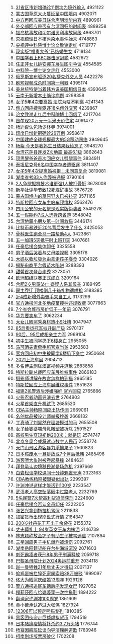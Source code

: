 1. [31省区市新增确诊11例均为境外输入](http://www.baidu.com/baidu?cl=3&tn=SE_baiduhomet8_jmjb7mjw&rsv_dl=fyb_top&fr=top1000&wd=31%CA%A1%C7%F8%CA%D0%D0%C2%D4%F6%C8%B7%D5%EF11%C0%FD%BE%F9%CE%AA%BE%B3%CD%E2%CA%E4%C8%EB) 4921122
1. [蒙古国草原大火蔓延至中国境内](http://www.baidu.com/baidu?cl=3&tn=SE_baiduhomet8_jmjb7mjw&rsv_dl=fyb_top&fr=top1000&wd=%C3%C9%B9%C5%B9%FA%B2%DD%D4%AD%B4%F3%BB%F0%C2%FB%D1%D3%D6%C1%D6%D0%B9%FA%BE%B3%C4%DA) 4902071
1. [中方再回应美日联合声明涉华内容](http://www.baidu.com/baidu?cl=3&tn=SE_baiduhomet8_jmjb7mjw&rsv_dl=fyb_top&fr=top1000&wd=%D6%D0%B7%BD%D4%D9%BB%D8%D3%A6%C3%C0%C8%D5%C1%AA%BA%CF%C9%F9%C3%F7%C9%E6%BB%AA%C4%DA%C8%DD) 4890961
1. [外交部回应是否有台湾回归的时间表](http://www.baidu.com/baidu?cl=3&tn=SE_baiduhomet8_jmjb7mjw&rsv_dl=fyb_top&fr=top1000&wd=%CD%E2%BD%BB%B2%BF%BB%D8%D3%A6%CA%C7%B7%F1%D3%D0%CC%A8%CD%E5%BB%D8%B9%E9%B5%C4%CA%B1%BC%E4%B1%ED) 4889258
1. [福岛核事故和切尔诺贝利事故同级](http://www.baidu.com/baidu?cl=3&tn=SE_baiduhomet8_jmjb7mjw&rsv_dl=fyb_top&fr=top1000&wd=%B8%A3%B5%BA%BA%CB%CA%C2%B9%CA%BA%CD%C7%D0%B6%FB%C5%B5%B1%B4%C0%FB%CA%C2%B9%CA%CD%AC%BC%B6) 4863701
1. [央视梳理日本核污染水事件始末](http://www.baidu.com/baidu?cl=3&tn=SE_baiduhomet8_jmjb7mjw&rsv_dl=fyb_top&fr=top1000&wd=%D1%EB%CA%D3%CA%E1%C0%ED%C8%D5%B1%BE%BA%CB%CE%DB%C8%BE%CB%AE%CA%C2%BC%FE%CA%BC%C4%A9) 4748883
1. [央视评中科院博士论文致谢走红](http://www.baidu.com/baidu?cl=3&tn=SE_baiduhomet8_jmjb7mjw&rsv_dl=fyb_top&fr=top1000&wd=%D1%EB%CA%D3%C6%C0%D6%D0%BF%C6%D4%BA%B2%A9%CA%BF%C2%DB%CE%C4%D6%C2%D0%BB%D7%DF%BA%EC) 4719777
1. [现实版“福贵大爷”已结婚生女](http://www.baidu.com/baidu?cl=3&tn=SE_baiduhomet8_jmjb7mjw&rsv_dl=fyb_top&fr=top1000&wd=%CF%D6%CA%B5%B0%E6%A1%B0%B8%A3%B9%F3%B4%F3%D2%AF%A1%B1%D2%D1%BD%E1%BB%E9%C9%FA%C5%AE) 4718134
1. [中国学者上BBC暴击罗冠聪](http://www.baidu.com/baidu?cl=3&tn=SE_baiduhomet8_jmjb7mjw&rsv_dl=fyb_top&fr=top1000&wd=%D6%D0%B9%FA%D1%A7%D5%DF%C9%CFBBC%B1%A9%BB%F7%C2%DE%B9%DA%B4%CF) 4582672
1. [任正非女儿姚安娜车展生图引争议](http://www.baidu.com/baidu?cl=3&tn=SE_baiduhomet8_jmjb7mjw&rsv_dl=fyb_top&fr=top1000&wd=%C8%CE%D5%FD%B7%C7%C5%AE%B6%F9%D2%A6%B0%B2%C4%C8%B3%B5%D5%B9%C9%FA%CD%BC%D2%FD%D5%F9%D2%E9) 4554585
1. [中科院一博士论文走红](http://www.baidu.com/baidu?cl=3&tn=SE_baiduhomet8_jmjb7mjw&rsv_dl=fyb_top&fr=top1000&wd=%D6%D0%BF%C6%D4%BA%D2%BB%B2%A9%CA%BF%C2%DB%CE%C4%D7%DF%BA%EC) 4553000
1. [俄罗斯宣布驱逐20名捷克外交人员](http://www.baidu.com/baidu?cl=3&tn=SE_baiduhomet8_jmjb7mjw&rsv_dl=fyb_top&fr=top1000&wd=%B6%ED%C2%DE%CB%B9%D0%FB%B2%BC%C7%FD%D6%F020%C3%FB%BD%DD%BF%CB%CD%E2%BD%BB%C8%CB%D4%B1) 4422278
1. [刷短视频成杀时间第一利器](http://www.baidu.com/baidu?cl=3&tn=SE_baiduhomet8_jmjb7mjw&rsv_dl=fyb_top&fr=top1000&wd=%CB%A2%B6%CC%CA%D3%C6%B5%B3%C9%C9%B1%CA%B1%BC%E4%B5%DA%D2%BB%C0%FB%C6%F7) 4395174
1. [美总统特使当着韩方说美国相信日本](http://www.baidu.com/baidu?cl=3&tn=SE_baiduhomet8_jmjb7mjw&rsv_dl=fyb_top&fr=top1000&wd=%C3%C0%D7%DC%CD%B3%CC%D8%CA%B9%B5%B1%D7%C5%BA%AB%B7%BD%CB%B5%C3%C0%B9%FA%CF%E0%D0%C5%C8%D5%B1%BE) 4393645
1. [云南无新增本土确诊病例](http://www.baidu.com/baidu?cl=3&tn=SE_baiduhomet8_jmjb7mjw&rsv_dl=fyb_top&fr=top1000&wd=%D4%C6%C4%CF%CE%DE%D0%C2%D4%F6%B1%BE%CD%C1%C8%B7%D5%EF%B2%A1%C0%FD) 4298358
1. [女子5年4次要离婚 法院为啥不判离](http://www.baidu.com/baidu?cl=3&tn=SE_baiduhomet8_jmjb7mjw&rsv_dl=fyb_top&fr=top1000&wd=%C5%AE%D7%D35%C4%EA4%B4%CE%D2%AA%C0%EB%BB%E9%20%B7%A8%D4%BA%CE%AA%C9%B6%B2%BB%C5%D0%C0%EB) 4241343
1. [俄方回应捷克驱逐18名俄外交官](http://www.baidu.com/baidu?cl=3&tn=SE_baiduhomet8_jmjb7mjw&rsv_dl=fyb_top&fr=top1000&wd=%B6%ED%B7%BD%BB%D8%D3%A6%BD%DD%BF%CB%C7%FD%D6%F018%C3%FB%B6%ED%CD%E2%BD%BB%B9%D9) 4239867
1. [论文致谢走红后中科院博士回信了](http://www.baidu.com/baidu?cl=3&tn=SE_baiduhomet8_jmjb7mjw&rsv_dl=fyb_top&fr=top1000&wd=%C2%DB%CE%C4%D6%C2%D0%BB%D7%DF%BA%EC%BA%F3%D6%D0%BF%C6%D4%BA%B2%A9%CA%BF%BB%D8%D0%C5%C1%CB) 4217704
1. [首尔现20万元一平米天价住宅](http://www.baidu.com/baidu?cl=3&tn=SE_baiduhomet8_jmjb7mjw&rsv_dl=fyb_top&fr=top1000&wd=%CA%D7%B6%FB%CF%D620%CD%F2%D4%AA%D2%BB%C6%BD%C3%D7%CC%EC%BC%DB%D7%A1%D5%AC) 4091472
1. [杨迪否认包场少林寺](http://www.baidu.com/baidu?cl=3&tn=SE_baiduhomet8_jmjb7mjw&rsv_dl=fyb_top&fr=top1000&wd=%D1%EE%B5%CF%B7%F1%C8%CF%B0%FC%B3%A1%C9%D9%C1%D6%CB%C2) 3974001
1. [印度日增新冠确诊26万例](http://www.baidu.com/baidu?cl=3&tn=SE_baiduhomet8_jmjb7mjw&rsv_dl=fyb_top&fr=top1000&wd=%D3%A1%B6%C8%C8%D5%D4%F6%D0%C2%B9%DA%C8%B7%D5%EF26%CD%F2%C0%FD) 3958617
1. [中国建成全球规模最大的5G移动网络](http://www.baidu.com/baidu?cl=3&tn=SE_baiduhomet8_jmjb7mjw&rsv_dl=fyb_top&fr=top1000&wd=%D6%D0%B9%FA%BD%A8%B3%C9%C8%AB%C7%F2%B9%E6%C4%A3%D7%EE%B4%F3%B5%C45G%D2%C6%B6%AF%CD%F8%C2%E7) 3949645
1. [杨紫 今天是我妈生日结果我给忘了](http://www.baidu.com/baidu?cl=3&tn=SE_baiduhomet8_jmjb7mjw&rsv_dl=fyb_top&fr=top1000&wd=%D1%EE%D7%CF%20%BD%F1%CC%EC%CA%C7%CE%D2%C2%E8%C9%FA%C8%D5%BD%E1%B9%FB%CE%D2%B8%F8%CD%FC%C1%CB) 3948270
1. [台湾花莲县连发2次地震 最高6.1级](http://www.baidu.com/baidu?cl=3&tn=SE_baiduhomet8_jmjb7mjw&rsv_dl=fyb_top&fr=top1000&wd=%CC%A8%CD%E5%BB%A8%C1%AB%CF%D8%C1%AC%B7%A22%B4%CE%B5%D8%D5%F0%20%D7%EE%B8%DF6.1%BC%B6) 3862643
1. [项思醒爸爸首次回应女儿劈腿事件](http://www.baidu.com/baidu?cl=3&tn=SE_baiduhomet8_jmjb7mjw&rsv_dl=fyb_top&fr=top1000&wd=%CF%EE%CB%BC%D0%D1%B0%D6%B0%D6%CA%D7%B4%CE%BB%D8%D3%A6%C5%AE%B6%F9%C5%FC%CD%C8%CA%C2%BC%FE) 3834911
1. [泰坦尼克号6名中国幸存者遭驱逐](http://www.baidu.com/baidu?cl=3&tn=SE_baiduhomet8_jmjb7mjw&rsv_dl=fyb_top&fr=top1000&wd=%CC%A9%CC%B9%C4%E1%BF%CB%BA%C56%C3%FB%D6%D0%B9%FA%D0%D2%B4%E6%D5%DF%D4%E2%C7%FD%D6%F0) 3811407
1. [女子5年4次提离婚被拒：未同意复合](http://www.baidu.com/baidu?cl=3&tn=SE_baiduhomet8_jmjb7mjw&rsv_dl=fyb_top&fr=top1000&wd=%C5%AE%D7%D35%C4%EA4%B4%CE%CC%E1%C0%EB%BB%E9%B1%BB%BE%DC%A3%BA%CE%B4%CD%AC%D2%E2%B8%B4%BA%CF) 3810081
1. [湖南省考83人作弊被通报](http://www.baidu.com/baidu?cl=3&tn=SE_baiduhomet8_jmjb7mjw&rsv_dl=fyb_top&fr=top1000&wd=%BA%FE%C4%CF%CA%A1%BF%BC83%C8%CB%D7%F7%B1%D7%B1%BB%CD%A8%B1%A8) 3790164
1. [2人争挖掘机技术谁更强1人被打骨折](http://www.baidu.com/baidu?cl=3&tn=SE_baiduhomet8_jmjb7mjw&rsv_dl=fyb_top&fr=top1000&wd=2%C8%CB%D5%F9%CD%DA%BE%F2%BB%FA%BC%BC%CA%F5%CB%AD%B8%FC%C7%BF1%C8%CB%B1%BB%B4%F2%B9%C7%D5%DB) 3678008
1. [新华社评毕节致12死煤矿事故](http://www.baidu.com/baidu?cl=3&tn=SE_baiduhomet8_jmjb7mjw&rsv_dl=fyb_top&fr=top1000&wd=%D0%C2%BB%AA%C9%E7%C6%C0%B1%CF%BD%DA%D6%C212%CB%C0%C3%BA%BF%F3%CA%C2%B9%CA) 3676728
1. [蒙古国境内的草原野火已被扑灭](http://www.baidu.com/baidu?cl=3&tn=SE_baiduhomet8_jmjb7mjw&rsv_dl=fyb_top&fr=top1000&wd=%C3%C9%B9%C5%B9%FA%BE%B3%C4%DA%B5%C4%B2%DD%D4%AD%D2%B0%BB%F0%D2%D1%B1%BB%C6%CB%C3%F0) 3571165
1. [特斯拉回应女车主站车顶维权](http://www.baidu.com/baidu?cl=3&tn=SE_baiduhomet8_jmjb7mjw&rsv_dl=fyb_top&fr=top1000&wd=%CC%D8%CB%B9%C0%AD%BB%D8%D3%A6%C5%AE%B3%B5%D6%F7%D5%BE%B3%B5%B6%A5%CE%AC%C8%A8) 3562476
1. [四川公安的无名祭是现实版伪装者](http://www.baidu.com/baidu?cl=3&tn=SE_baiduhomet8_jmjb7mjw&rsv_dl=fyb_top&fr=top1000&wd=%CB%C4%B4%A8%B9%AB%B0%B2%B5%C4%CE%DE%C3%FB%BC%C0%CA%C7%CF%D6%CA%B5%B0%E6%CE%B1%D7%B0%D5%DF) 3549278
1. [五一假期约7成人选择跨省游](http://www.baidu.com/baidu?cl=3&tn=SE_baiduhomet8_jmjb7mjw&rsv_dl=fyb_top&fr=top1000&wd=%CE%E5%D2%BB%BC%D9%C6%DA%D4%BC7%B3%C9%C8%CB%D1%A1%D4%F1%BF%E7%CA%A1%D3%CE) 3548042
1. [台湾地震小朋友第一时间救猫](http://www.baidu.com/baidu?cl=3&tn=SE_baiduhomet8_jmjb7mjw&rsv_dl=fyb_top&fr=top1000&wd=%CC%A8%CD%E5%B5%D8%D5%F0%D0%A1%C5%F3%D3%D1%B5%DA%D2%BB%CA%B1%BC%E4%BE%C8%C3%A8) 3446174
1. [比特币暴跌近20%背后发生了什么](http://www.baidu.com/baidu?cl=3&tn=SE_baiduhomet8_jmjb7mjw&rsv_dl=fyb_top&fr=top1000&wd=%B1%C8%CC%D8%B1%D2%B1%A9%B5%F8%BD%FC20%25%B1%B3%BA%F3%B7%A2%C9%FA%C1%CB%CA%B2%C3%B4) 3425053
1. [骨科医生跑全马一路帮助4人](http://www.baidu.com/baidu?cl=3&tn=SE_baiduhomet8_jmjb7mjw&rsv_dl=fyb_top&fr=top1000&wd=%B9%C7%BF%C6%D2%BD%C9%FA%C5%DC%C8%AB%C2%ED%D2%BB%C2%B7%B0%EF%D6%FA4%C8%CB) 3423861
1. [五一加班5天抵平时上班11天](http://www.baidu.com/baidu?cl=3&tn=SE_baiduhomet8_jmjb7mjw&rsv_dl=fyb_top&fr=top1000&wd=%CE%E5%D2%BB%BC%D3%B0%E05%CC%EC%B5%D6%C6%BD%CA%B1%C9%CF%B0%E011%CC%EC) 3407661
1. [任豪后援会集体卸任](http://www.baidu.com/baidu?cl=3&tn=SE_baiduhomet8_jmjb7mjw&rsv_dl=fyb_top&fr=top1000&wd=%C8%CE%BA%C0%BA%F3%D4%AE%BB%E1%BC%AF%CC%E5%D0%B6%C8%CE) 3325558
1. [男子酒后哭着与丈母娘视频](http://www.baidu.com/baidu?cl=3&tn=SE_baiduhomet8_jmjb7mjw&rsv_dl=fyb_top&fr=top1000&wd=%C4%D0%D7%D3%BE%C6%BA%F3%BF%DE%D7%C5%D3%EB%D5%C9%C4%B8%C4%EF%CA%D3%C6%B5) 3305176
1. [大妈以收垃圾为由拿走孩子零食](http://www.baidu.com/baidu?cl=3&tn=SE_baiduhomet8_jmjb7mjw&rsv_dl=fyb_top&fr=top1000&wd=%B4%F3%C2%E8%D2%D4%CA%D5%C0%AC%BB%F8%CE%AA%D3%C9%C4%C3%D7%DF%BA%A2%D7%D3%C1%E3%CA%B3) 3304026
1. [揭秘电商平台假苗木陷阱](http://www.baidu.com/baidu?cl=3&tn=SE_baiduhomet8_jmjb7mjw&rsv_dl=fyb_top&fr=top1000&wd=%BD%D2%C3%D8%B5%E7%C9%CC%C6%BD%CC%A8%BC%D9%C3%E7%C4%BE%CF%DD%DA%E5) 3288393
1. [甜馨首次登台走秀](http://www.baidu.com/baidu?cl=3&tn=SE_baiduhomet8_jmjb7mjw&rsv_dl=fyb_top&fr=top1000&wd=%CC%F0%DC%B0%CA%D7%B4%CE%B5%C7%CC%A8%D7%DF%D0%E3) 3273051
1. [欧洲超级联赛正式成立](http://www.baidu.com/baidu?cl=3&tn=SE_baiduhomet8_jmjb7mjw&rsv_dl=fyb_top&fr=top1000&wd=%C5%B7%D6%DE%B3%AC%BC%B6%C1%AA%C8%FC%D5%FD%CA%BD%B3%C9%C1%A2) 3209164
1. [合肥2岁男童坠亡 嫌疑人系其母亲](http://www.baidu.com/baidu?cl=3&tn=SE_baiduhomet8_jmjb7mjw&rsv_dl=fyb_top&fr=top1000&wd=%BA%CF%B7%CA2%CB%EA%C4%D0%CD%AF%D7%B9%CD%F6%20%CF%D3%D2%C9%C8%CB%CF%B5%C6%E4%C4%B8%C7%D7) 3189495
1. [房主乔迁 顶楼倒几十箱礼物遭哄抢](http://www.baidu.com/baidu?cl=3&tn=SE_baiduhomet8_jmjb7mjw&rsv_dl=fyb_top&fr=top1000&wd=%B7%BF%D6%F7%C7%C7%C7%A8%20%B6%A5%C2%A5%B5%B9%BC%B8%CA%AE%CF%E4%C0%F1%CE%EF%D4%E2%BA%E5%C7%C0) 3188385
1. [近4成新增外卖骑手来自工人](http://www.baidu.com/baidu?cl=3&tn=SE_baiduhomet8_jmjb7mjw&rsv_dl=fyb_top&fr=top1000&wd=%BD%FC4%B3%C9%D0%C2%D4%F6%CD%E2%C2%F4%C6%EF%CA%D6%C0%B4%D7%D4%B9%A4%C8%CB) 3173299
1. [官方通报河北多地疫苗接种违规收费](http://www.baidu.com/baidu?cl=3&tn=SE_baiduhomet8_jmjb7mjw&rsv_dl=fyb_top&fr=top1000&wd=%B9%D9%B7%BD%CD%A8%B1%A8%BA%D3%B1%B1%B6%E0%B5%D8%D2%DF%C3%E7%BD%D3%D6%D6%CE%A5%B9%E6%CA%D5%B7%D1) 3077863
1. [7个省会城市房价低于一年前](http://www.baidu.com/baidu?cl=3&tn=SE_baiduhomet8_jmjb7mjw&rsv_dl=fyb_top&fr=top1000&wd=7%B8%F6%CA%A1%BB%E1%B3%C7%CA%D0%B7%BF%BC%DB%B5%CD%D3%DA%D2%BB%C4%EA%C7%B0) 3076791
1. [华为要卖车了](http://www.baidu.com/baidu?cl=3&tn=SE_baiduhomet8_jmjb7mjw&rsv_dl=fyb_top&fr=top1000&wd=%BB%AA%CE%AA%D2%AA%C2%F4%B3%B5%C1%CB) 3062234
1. [大女儿晒照秀身材遭小S吐槽](http://www.baidu.com/baidu?cl=3&tn=SE_baiduhomet8_jmjb7mjw&rsv_dl=fyb_top&fr=top1000&wd=%B4%F3%C5%AE%B6%F9%C9%B9%D5%D5%D0%E3%C9%ED%B2%C4%D4%E2%D0%A1S%CD%C2%B2%DB) 3047947
1. [85后奥运冠军拟升副厅级](http://www.baidu.com/baidu?cl=3&tn=SE_baiduhomet8_jmjb7mjw&rsv_dl=fyb_top&fr=top1000&wd=85%BA%F3%B0%C2%D4%CB%B9%DA%BE%FC%C4%E2%C9%FD%B8%B1%CC%FC%BC%B6) 2970137
1. [90后、95后成相亲主力军](http://www.baidu.com/baidu?cl=3&tn=SE_baiduhomet8_jmjb7mjw&rsv_dl=fyb_top&fr=top1000&wd=90%BA%F3%A1%A295%BA%F3%B3%C9%CF%E0%C7%D7%D6%F7%C1%A6%BE%FC) 2969104
1. [初中生被同学扔下6楼身亡](http://www.baidu.com/baidu?cl=3&tn=SE_baiduhomet8_jmjb7mjw&rsv_dl=fyb_top&fr=top1000&wd=%B3%F5%D6%D0%C9%FA%B1%BB%CD%AC%D1%A7%C8%D3%CF%C26%C2%A5%C9%ED%CD%F6) 2955055
1. [马可晒夫妻牵手照官宣当爸](http://www.baidu.com/baidu?cl=3&tn=SE_baiduhomet8_jmjb7mjw&rsv_dl=fyb_top&fr=top1000&wd=%C2%ED%BF%C9%C9%B9%B7%F2%C6%DE%C7%A3%CA%D6%D5%D5%B9%D9%D0%FB%B5%B1%B0%D6) 2953583
1. [官方回应初中生被同学6楼扔下身亡](http://www.baidu.com/baidu?cl=3&tn=SE_baiduhomet8_jmjb7mjw&rsv_dl=fyb_top&fr=top1000&wd=%B9%D9%B7%BD%BB%D8%D3%A6%B3%F5%D6%D0%C9%FA%B1%BB%CD%AC%D1%A76%C2%A5%C8%D3%CF%C2%C9%ED%CD%F6) 2950684
1. [2021上海车展](http://www.baidu.com/baidu?cl=3&tn=SE_baiduhomet8_jmjb7mjw&rsv_dl=fyb_top&fr=top1000&wd=2021%C9%CF%BA%A3%B3%B5%D5%B9) 2904712
1. [多名博主删除炫富视频并道歉](http://www.baidu.com/baidu?cl=3&tn=SE_baiduhomet8_jmjb7mjw&rsv_dl=fyb_top&fr=top1000&wd=%B6%E0%C3%FB%B2%A9%D6%F7%C9%BE%B3%FD%EC%C5%B8%BB%CA%D3%C6%B5%B2%A2%B5%C0%C7%B8) 2883858
1. [特斯拉副总裁回应车展维权事件](http://www.baidu.com/baidu?cl=3&tn=SE_baiduhomet8_jmjb7mjw&rsv_dl=fyb_top&fr=top1000&wd=%CC%D8%CB%B9%C0%AD%B8%B1%D7%DC%B2%C3%BB%D8%D3%A6%B3%B5%D5%B9%CE%AC%C8%A8%CA%C2%BC%FE) 2866183
1. [摄影师讲解在故宫怎样拍到猫](http://www.baidu.com/baidu?cl=3&tn=SE_baiduhomet8_jmjb7mjw&rsv_dl=fyb_top&fr=top1000&wd=%C9%E3%D3%B0%CA%A6%BD%B2%BD%E2%D4%DA%B9%CA%B9%AC%D4%F5%D1%F9%C5%C4%B5%BD%C3%A8) 2865185
1. [特斯拉回应上海车展维权事件](http://www.baidu.com/baidu?cl=3&tn=SE_baiduhomet8_jmjb7mjw&rsv_dl=fyb_top&fr=top1000&wd=%CC%D8%CB%B9%C0%AD%BB%D8%D3%A6%C9%CF%BA%A3%B3%B5%D5%B9%CE%AC%C8%A8%CA%C2%BC%FE) 2851628
1. [福建2民警酒后涉嫌强奸 官方回应](http://www.baidu.com/baidu?cl=3&tn=SE_baiduhomet8_jmjb7mjw&rsv_dl=fyb_top&fr=top1000&wd=%B8%A3%BD%A82%C3%F1%BE%AF%BE%C6%BA%F3%C9%E6%CF%D3%C7%BF%BC%E9%20%B9%D9%B7%BD%BB%D8%D3%A6) 2765866
1. [火影忍者动画导演去世](http://www.baidu.com/baidu?cl=3&tn=SE_baiduhomet8_jmjb7mjw&rsv_dl=fyb_top&fr=top1000&wd=%BB%F0%D3%B0%C8%CC%D5%DF%B6%AF%BB%AD%B5%BC%D1%DD%C8%A5%CA%C0) 2764903
1. [火星首架直升机试飞](http://www.baidu.com/baidu?cl=3&tn=SE_baiduhomet8_jmjb7mjw&rsv_dl=fyb_top&fr=top1000&wd=%BB%F0%D0%C7%CA%D7%BC%DC%D6%B1%C9%FD%BB%FA%CA%D4%B7%C9) 2685520
1. [CBA主帅杨鸣回应出轨传闻](http://www.baidu.com/baidu?cl=3&tn=SE_baiduhomet8_jmjb7mjw&rsv_dl=fyb_top&fr=top1000&wd=CBA%D6%F7%CB%A7%D1%EE%C3%F9%BB%D8%D3%A6%B3%F6%B9%EC%B4%AB%CE%C5) 2669061
1. [名创优品被设计师举报抄袭](http://www.baidu.com/baidu?cl=3&tn=SE_baiduhomet8_jmjb7mjw&rsv_dl=fyb_top&fr=top1000&wd=%C3%FB%B4%B4%D3%C5%C6%B7%B1%BB%C9%E8%BC%C6%CA%A6%BE%D9%B1%A8%B3%AD%CF%AE) 2668132
1. [丁真骑了刘昊然在理塘摸过的马](http://www.baidu.com/baidu?cl=3&tn=SE_baiduhomet8_jmjb7mjw&rsv_dl=fyb_top&fr=top1000&wd=%B6%A1%D5%E6%C6%EF%C1%CB%C1%F5%EA%BB%C8%BB%D4%DA%C0%ED%CC%C1%C3%FE%B9%FD%B5%C4%C2%ED) 2655508
1. [女子给婆婆喂母乳雕塑被拆除](http://www.baidu.com/baidu?cl=3&tn=SE_baiduhomet8_jmjb7mjw&rsv_dl=fyb_top&fr=top1000&wd=%C5%AE%D7%D3%B8%F8%C6%C5%C6%C5%CE%B9%C4%B8%C8%E9%B5%F1%CB%DC%B1%BB%B2%F0%B3%FD) 2591527
1. [高校男生穿短裙跑200米：就是玩](http://www.baidu.com/baidu?cl=3&tn=SE_baiduhomet8_jmjb7mjw&rsv_dl=fyb_top&fr=top1000&wd=%B8%DF%D0%A3%C4%D0%C9%FA%B4%A9%B6%CC%C8%B9%C5%DC200%C3%D7%A3%BA%BE%CD%CA%C7%CD%E6) 2574747
1. [北京冬奥会或将试点数字人民币](http://www.baidu.com/baidu?cl=3&tn=SE_baiduhomet8_jmjb7mjw&rsv_dl=fyb_top&fr=top1000&wd=%B1%B1%BE%A9%B6%AC%B0%C2%BB%E1%BB%F2%BD%AB%CA%D4%B5%E3%CA%FD%D7%D6%C8%CB%C3%F1%B1%D2) 2558774
1. [天门山景区游客暴力采摘果子](http://www.baidu.com/baidu?cl=3&tn=SE_baiduhomet8_jmjb7mjw&rsv_dl=fyb_top&fr=top1000&wd=%CC%EC%C3%C5%C9%BD%BE%B0%C7%F8%D3%CE%BF%CD%B1%A9%C1%A6%B2%C9%D5%AA%B9%FB%D7%D3) 2500823
1. [日本核废水一旦排放或7个月后抵韩](http://www.baidu.com/baidu?cl=3&tn=SE_baiduhomet8_jmjb7mjw&rsv_dl=fyb_top&fr=top1000&wd=%C8%D5%B1%BE%BA%CB%B7%CF%CB%AE%D2%BB%B5%A9%C5%C5%B7%C5%BB%F27%B8%F6%D4%C2%BA%F3%B5%D6%BA%AB) 2485496
1. [游客喂大象时被卷起暴摔](http://www.baidu.com/baidu?cl=3&tn=SE_baiduhomet8_jmjb7mjw&rsv_dl=fyb_top&fr=top1000&wd=%D3%CE%BF%CD%CE%B9%B4%F3%CF%F3%CA%B1%B1%BB%BE%ED%C6%F0%B1%A9%CB%A4) 2484631
1. [拜登承认边境移民潮是场危机](http://www.baidu.com/baidu?cl=3&tn=SE_baiduhomet8_jmjb7mjw&rsv_dl=fyb_top&fr=top1000&wd=%B0%DD%B5%C7%B3%D0%C8%CF%B1%DF%BE%B3%D2%C6%C3%F1%B3%B1%CA%C7%B3%A1%CE%A3%BB%FA) 2397669
1. [白岩松谈学校课间十分钟鸦雀无声](http://www.baidu.com/baidu?cl=3&tn=SE_baiduhomet8_jmjb7mjw&rsv_dl=fyb_top&fr=top1000&wd=%B0%D7%D1%D2%CB%C9%CC%B8%D1%A7%D0%A3%BF%CE%BC%E4%CA%AE%B7%D6%D6%D3%D1%BB%C8%B8%CE%DE%C9%F9) 2323163
1. [CBA教练杨鸣被曝疑似出轨](http://www.baidu.com/baidu?cl=3&tn=SE_baiduhomet8_jmjb7mjw&rsv_dl=fyb_top&fr=top1000&wd=CBA%BD%CC%C1%B7%D1%EE%C3%F9%B1%BB%C6%D8%D2%C9%CB%C6%B3%F6%B9%EC) 2299397
1. [许渊冲说这样才能活到100岁](http://www.baidu.com/baidu?cl=3&tn=SE_baiduhomet8_jmjb7mjw&rsv_dl=fyb_top&fr=top1000&wd=%D0%ED%D4%A8%B3%E5%CB%B5%D5%E2%D1%F9%B2%C5%C4%DC%BB%EE%B5%BD100%CB%EA) 2233547
1. [武汉老人高空坠落砸中过路老人](http://www.baidu.com/baidu?cl=3&tn=SE_baiduhomet8_jmjb7mjw&rsv_dl=fyb_top&fr=top1000&wd=%CE%E4%BA%BA%C0%CF%C8%CB%B8%DF%BF%D5%D7%B9%C2%E4%D4%D2%D6%D0%B9%FD%C2%B7%C0%CF%C8%CB) 2232769
1. [5名民警7次帮高利贷追债获刑](http://www.baidu.com/baidu?cl=3&tn=SE_baiduhomet8_jmjb7mjw&rsv_dl=fyb_top&fr=top1000&wd=5%C3%FB%C3%F1%BE%AF7%B4%CE%B0%EF%B8%DF%C0%FB%B4%FB%D7%B7%D5%AE%BB%F1%D0%CC) 2224600
1. [任豪后援会否认全员卸任](http://www.baidu.com/baidu?cl=3&tn=SE_baiduhomet8_jmjb7mjw&rsv_dl=fyb_top&fr=top1000&wd=%C8%CE%BA%C0%BA%F3%D4%AE%BB%E1%B7%F1%C8%CF%C8%AB%D4%B1%D0%B6%C8%CE) 2222205
1. [张艺兴拿到拖拉机驾照](http://www.baidu.com/baidu?cl=3&tn=SE_baiduhomet8_jmjb7mjw&rsv_dl=fyb_top&fr=top1000&wd=%D5%C5%D2%D5%D0%CB%C4%C3%B5%BD%CD%CF%C0%AD%BB%FA%BC%DD%D5%D5) 2211838
1. [加密货币出现崩盘式行情](http://www.baidu.com/baidu?cl=3&tn=SE_baiduhomet8_jmjb7mjw&rsv_dl=fyb_top&fr=top1000&wd=%BC%D3%C3%DC%BB%F5%B1%D2%B3%F6%CF%D6%B1%C0%C5%CC%CA%BD%D0%D0%C7%E9) 2184347
1. [200岁牡丹花王开出千余朵花](http://www.baidu.com/baidu?cl=3&tn=SE_baiduhomet8_jmjb7mjw&rsv_dl=fyb_top&fr=top1000&wd=200%CB%EA%C4%B5%B5%A4%BB%A8%CD%F5%BF%AA%B3%F6%C7%A7%D3%E0%B6%E4%BB%A8) 2155372
1. [丈夫葬礼上 94岁英女王车内抹泪](http://www.baidu.com/baidu?cl=3&tn=SE_baiduhomet8_jmjb7mjw&rsv_dl=fyb_top&fr=top1000&wd=%D5%C9%B7%F2%D4%E1%C0%F1%C9%CF%2094%CB%EA%D3%A2%C5%AE%CD%F5%B3%B5%C4%DA%C4%A8%C0%E1) 2146739
1. [林志颖称放金铲子有助生子被骂迷信](http://www.baidu.com/baidu?cl=3&tn=SE_baiduhomet8_jmjb7mjw&rsv_dl=fyb_top&fr=top1000&wd=%C1%D6%D6%BE%D3%B1%B3%C6%B7%C5%BD%F0%B2%F9%D7%D3%D3%D0%D6%FA%C9%FA%D7%D3%B1%BB%C2%EE%C3%D4%D0%C5) 2107894
1. [三星回应男子手机爆炸被烧伤](http://www.baidu.com/baidu?cl=3&tn=SE_baiduhomet8_jmjb7mjw&rsv_dl=fyb_top&fr=top1000&wd=%C8%FD%D0%C7%BB%D8%D3%A6%C4%D0%D7%D3%CA%D6%BB%FA%B1%AC%D5%A8%B1%BB%C9%D5%C9%CB) 2092761
1. [湖南岳阳籍货船在台州海域沉没](http://www.baidu.com/baidu?cl=3&tn=SE_baiduhomet8_jmjb7mjw&rsv_dl=fyb_top&fr=top1000&wd=%BA%FE%C4%CF%D4%C0%D1%F4%BC%AE%BB%F5%B4%AC%D4%DA%CC%A8%D6%DD%BA%A3%D3%F2%B3%C1%C3%BB) 2071603
1. [刺死霸凌者获刑8年男子刑满释放](http://www.baidu.com/baidu?cl=3&tn=SE_baiduhomet8_jmjb7mjw&rsv_dl=fyb_top&fr=top1000&wd=%B4%CC%CB%C0%B0%D4%C1%E8%D5%DF%BB%F1%D0%CC8%C4%EA%C4%D0%D7%D3%D0%CC%C2%FA%CA%CD%B7%C5) 2059718
1. [巴黎圣母院计划2024奥运前重开](http://www.baidu.com/baidu?cl=3&tn=SE_baiduhomet8_jmjb7mjw&rsv_dl=fyb_top&fr=top1000&wd=%B0%CD%C0%E8%CA%A5%C4%B8%D4%BA%BC%C6%BB%AE2024%B0%C2%D4%CB%C7%B0%D6%D8%BF%AA) 2034118
1. [赵一曼牺牲21年后丈夫才得知](http://www.baidu.com/baidu?cl=3&tn=SE_baiduhomet8_jmjb7mjw&rsv_dl=fyb_top&fr=top1000&wd=%D5%D4%D2%BB%C2%FC%CE%FE%C9%FC21%C4%EA%BA%F3%D5%C9%B7%F2%B2%C5%B5%C3%D6%AA) 2007137
1. [偷鸡蛋被拦猝死家属索赔38万被驳](http://www.baidu.com/baidu?cl=3&tn=SE_baiduhomet8_jmjb7mjw&rsv_dl=fyb_top&fr=top1000&wd=%CD%B5%BC%A6%B5%B0%B1%BB%C0%B9%E2%A7%CB%C0%BC%D2%CA%F4%CB%F7%C5%E238%CD%F2%B1%BB%B2%B5) 1999097
1. [佟大为晒照庆结婚13周年](http://www.baidu.com/baidu?cl=3&tn=SE_baiduhomet8_jmjb7mjw&rsv_dl=fyb_top&fr=top1000&wd=%D9%A1%B4%F3%CE%AA%C9%B9%D5%D5%C7%EC%BD%E1%BB%E913%D6%DC%C4%EA) 1929128
1. [警方通报追尾车辆后座发现女尸](http://www.baidu.com/baidu?cl=3&tn=SE_baiduhomet8_jmjb7mjw&rsv_dl=fyb_top&fr=top1000&wd=%BE%AF%B7%BD%CD%A8%B1%A8%D7%B7%CE%B2%B3%B5%C1%BE%BA%F3%D7%F9%B7%A2%CF%D6%C5%AE%CA%AC) 1927052
1. [程莉莎回应给婆婆穿一次性拖鞋](http://www.baidu.com/baidu?cl=3&tn=SE_baiduhomet8_jmjb7mjw&rsv_dl=fyb_top&fr=top1000&wd=%B3%CC%C0%F2%C9%AF%BB%D8%D3%A6%B8%F8%C6%C5%C6%C5%B4%A9%D2%BB%B4%CE%D0%D4%CD%CF%D0%AC) 1894222
1. [翻译家许渊冲100周岁](http://www.baidu.com/baidu?cl=3&tn=SE_baiduhomet8_jmjb7mjw&rsv_dl=fyb_top&fr=top1000&wd=%B7%AD%D2%EB%BC%D2%D0%ED%D4%A8%B3%E5100%D6%DC%CB%EA) 1861609
1. [黄小蕾承认追过大张伟](http://www.baidu.com/baidu?cl=3&tn=SE_baiduhomet8_jmjb7mjw&rsv_dl=fyb_top&fr=top1000&wd=%BB%C6%D0%A1%C0%D9%B3%D0%C8%CF%D7%B7%B9%FD%B4%F3%D5%C5%CE%B0) 1827924
1. [12306可以预定熊猫专列](http://www.baidu.com/baidu?cl=3&tn=SE_baiduhomet8_jmjb7mjw&rsv_dl=fyb_top&fr=top1000&wd=12306%BF%C9%D2%D4%D4%A4%B6%A8%D0%DC%C3%A8%D7%A8%C1%D0) 1810385
1. [黑客团伙盗走巨额虚拟货币](http://www.baidu.com/baidu?cl=3&tn=SE_baiduhomet8_jmjb7mjw&rsv_dl=fyb_top&fr=top1000&wd=%BA%DA%BF%CD%CD%C5%BB%EF%B5%C1%D7%DF%BE%DE%B6%EE%D0%E9%C4%E2%BB%F5%B1%D2) 1794519
1. [日本猪瘟疫情将扑杀约3.7万头猪](http://www.baidu.com/baidu?cl=3&tn=SE_baiduhomet8_jmjb7mjw&rsv_dl=fyb_top&fr=top1000&wd=%C8%D5%B1%BE%D6%ED%CE%C1%D2%DF%C7%E9%BD%AB%C6%CB%C9%B1%D4%BC3.7%CD%F2%CD%B7%D6%ED) 1776744
1. [杨幂因航班延误向导演鞠躬道歉](http://www.baidu.com/baidu?cl=3&tn=SE_baiduhomet8_jmjb7mjw&rsv_dl=fyb_top&fr=top1000&wd=%D1%EE%C3%DD%D2%F2%BA%BD%B0%E0%D1%D3%CE%F3%CF%F2%B5%BC%D1%DD%BE%CF%B9%AA%B5%C0%C7%B8) 1763946
1. [柯南剧场版票房破亿](http://www.baidu.com/baidu?cl=3&tn=SE_baiduhomet8_jmjb7mjw&rsv_dl=fyb_top&fr=top1000&wd=%BF%C2%C4%CF%BE%E7%B3%A1%B0%E6%C6%B1%B7%BF%C6%C6%D2%DA) 1702208